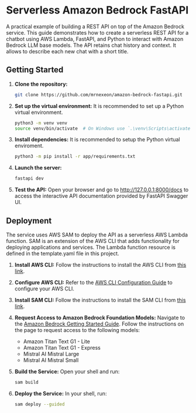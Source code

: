# Serverless Amazon Bedrock FastAPI

A practical example of building a REST API on top of the Amazon Bedrock service. This guide demonstrates how to create a serverless REST API for a chatbot using AWS Lambda, FastAPI, and Python to interact with Amazon Bedrock LLM base models. The API retains chat history and context. It allows to describe each new chat with a short title.

## Getting Started

1. **Clone the repository:**
    ```bash
    git clone https://github.com/mrnexeon/amazon-bedrock-fastapi.git
    ```

2. **Set up the virtual environment:**
    It is recommended to set up a Python virtual environment.
    ```bash
    python3 -m venv venv
    source venv/bin/activate  # On Windows use `.\venv\Scripts\activate`
    ```

3. **Install dependencies:**
    It is recommended to setup the Python virtual enviroment.
    ```bash
    python3 -m pip install -r app/requirements.txt
    ```

3. **Launch the server:**
    ```bash
    fastapi dev
    ```

4. **Test the API:**
    Open your browser and go to http://127.0.0.1:8000/docs to access the interactive API documentation provided by FastAPI Swagger UI.

## Deployment

The service uses AWS SAM to deploy the API as a serverless AWS Lambda function. SAM is an extension of the AWS CLI that adds functionality for deploying applications and services. The Lambda function resource is defined in the template.yaml file in this project.

1. **Install AWS CLI:**
    Follow the instructions to install the AWS CLI from [this link](https://docs.aws.amazon.com/cli/latest/userguide/install-cliv2.html).

2. **Configure AWS CLI:**
    Refer to the [AWS CLI Configuration Guide](https://docs.aws.amazon.com/cli/latest/userguide/cli-configure-quickstart.html) to configure your AWS CLI.

3. **Install SAM CLI:**
    Follow the instructions to install the SAM CLI from [this link](https://docs.aws.amazon.com/serverless-application-model/latest/developerguide/serverless-sam-cli-install.html).

4. **Request Access to Amazon Bedrock Foundation Models:**
    Navigate to the [Amazon Bedrock Getting Started Guide](https://docs.aws.amazon.com/bedrock/latest/userguide/getting-started.html#getting-started-model-access).
    Follow the instructions on the page to request access to the following models:
    - Amazon Titan Text G1 - Lite
    - Amazon Titan Text G1 - Express
    - Mistral AI Mistral Large
    - Mistral AI Mistral Small

5. **Build the Service:**
    Open your shell and run:
    ```bash
    sam build
    ```

6. **Deploy the Service:**
    In your shell, run:
    ```bash
    sam deploy --guided
    ```